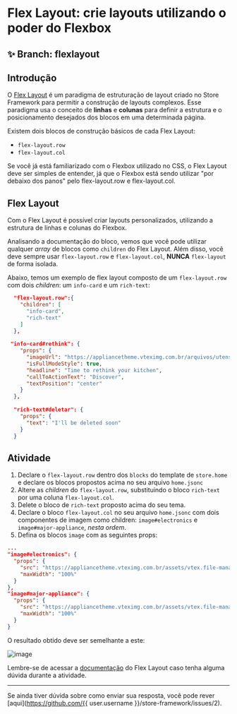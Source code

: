 # Flex Layout: crie layouts utilizando o poder do Flexbox

## :sparkles: **Branch:** flexlayout

## Introdução

O [Flex Layout](https://vtex.io/docs/components/layout/vtex.flex-layout) é um paradigma de estruturação de layout criado no Store Framework para permitir a construção de layouts complexos. Esse paradigma usa o conceito de **linhas** e **colunas** para definir a estrutura e o posicionamento desejados dos blocos em uma determinada página.

Existem dois blocos de construção básicos de cada Flex Layout:

- `flex-layout.row`
- `flex-layout.col`

Se você já está familiarizado com o Flexbox utilizado no CSS, o Flex Layout deve ser simples de entender, já que o Flexbox está sendo utilizar "por debaixo dos panos" pelo flex-layout.row e flex-layout.col.

## Flex Layout

Com o Flex Layout é possível criar layouts personalizados, utilizando a estrutura de linhas e colunas do Flexbox.

Analisando a documentação do bloco, vemos que você pode utilizar qualquer *array* de blocos como `children` do Flex Layout. Além disso, você deve sempre usar `flex-layout.row` e `flex-layout.col`, **NUNCA** `flex-layout` de forma isolada.

Abaixo, temos um exemplo de flex layout composto de um `flex-layout.row` com dois *children*: um `info-card` e um `rich-text`:

```json
  "flex-layout.row":{
    "children": [
      "info-card",
      "rich-text"
    ]
  },
  
 "info-card#rethink": {
    "props": {
      "imageUrl": "https://appliancetheme.vteximg.com.br/arquivos/utensilios-cozinha-min.png",
      "isFullModeStyle": true,
      "headline": "Time to rethink your kitchen",
      "callToActionText": "Discover",
      "textPosition": "center"
    }
  },
  
  "rich-text#deletar": {
    "props": {
      "text": "I'll be deleted soon"
    }
  }
```

## Atividade

1. Declare o `flex-layout.row` dentro dos `blocks` do template de `store.home` e declare os blocos propostos acima no seu arquivo `home.jsonc`
2. Altere as *children* do `flex-layout.row`, substituindo o bloco `rich-text` por uma coluna `flex-layout.col`.
3. Delete o bloco de `rich-text` proposto acima do seu tema.
4. Declare o bloco `flex-layout.col` no seu arquivo `home.jsonc` com dois componentes de imagem como children: `image#electronics` e `image#major-appliance`, *nesta ordem*.
5. Defina os blocos `image` com as seguintes props:

```json
...
"image#electronics": {
  "props": {
    "src": "https://appliancetheme.vteximg.com.br/assets/vtex.file-manager-graphql/images/electronics_banner___25d69b49f8224b369375e68513b4d593.png",
    "maxWidth": "100%"
  }
},
"image#major-appliance": {
  "props": {
    "src": "https://appliancetheme.vteximg.com.br/assets/vtex.file-manager-graphql/images/major_appliance_banner___bb10093866a127345ddfbcca3efa5022.png",
    "maxWidth": "100%"
  }
}
```

O resultado obtido deve ser semelhante a este:

![image](https://user-images.githubusercontent.com/12139385/70185681-0c5ed300-16c9-11ea-9260-b88179b508f2.png)


Lembre-se de acessar a [documentação](https://vtex.io/docs/components/layout/vtex.flex-layout) do Flex Layout caso tenha alguma dúvida durante a atividade.

----

Se ainda tiver dúvida sobre como enviar sua resposta, você pode rever [aqui](https://github.com/{{ user.username }}/store-framework/issues/2).
